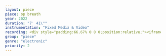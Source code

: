 ```yaml
---
layout: piece
piece: op breath
year: 2022
duration: "7' 41\""
instrumentation: "Fixed Media & Video"
recording: <div style="padding:66.67% 0 0 0;position:relative;"><iframe src="https://player.vimeo.com/video/682988850?h=1ec9f16996&amp;badge=0&amp;autopause=0&amp;player_id=0&amp;app_id=58479" frameborder="0" allow="autoplay; fullscreen; picture-in-picture" allowfullscreen style="position:absolute;top:0;left:0;width:100%;height:100%;" title="op breath"></iframe></div><script src="https://player.vimeo.com/api/player.js"></script>
group: "piece"
genre: "electronic"
priority: 2
---
```

